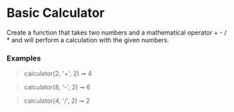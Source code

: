 # Basic Calculator

Create a function that takes two numbers and a mathematical operator + - / \* and will perform a calculation with the given numbers.

### Examples

> calculator(2, '+', 2) ➞ 4

> calculator(8, '-', 2) ➞ 6

> calculator(4, '/', 2) ➞ 2
